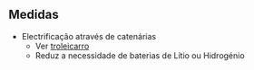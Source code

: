 ## Medidas

- Electrificação através de catenárias 
	- Ver [troleicarro](https://pt.wikipedia.org/wiki/Tr%C3%B3lebus)
	- Reduz a necessidade de baterias de Lítio ou Hidrogénio